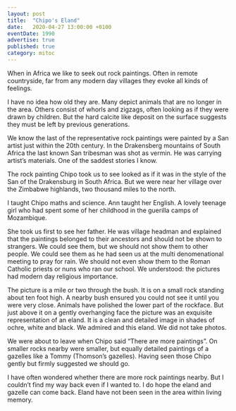 ```yaml
---
layout: post
title:  "Chipo's Eland"
date:   2020-04-27 13:00:00 +0100
eventDate: 1990
advertise: true
published: true
category: mitoc
---
```


When in Africa we like to seek out rock paintings. Often in remote countryside, far from any modern day villages they evoke all kinds of feelings. 

I have no idea how old they are. Many depict animals that are no longer in the area. Others consist of whorls and zigzags, often looking as if they were drawn by children. But the hard calcite like deposit on the surface suggests they must be left by previous generations. 

We know the last of the representative rock paintings were painted by a San artist just within the 20th  century. In the Drakensberg mountains of South Africa the last known San tribesman was shot as vermin. He was carrying artist’s materials. One of the saddest stories I know.

The rock painting Chipo took us to see looked as if it was in the style of the San of the Drakensburg in South Africa. But we were near her village over the Zimbabwe highlands, two thousand miles to the north.

I taught Chipo maths and science. Ann taught her English. A lovely teenage girl who had spent some of her childhood in the guerilla camps of Mozambique.

She took us first to see her father. He was village headman and explained that the paintings belonged to their ancestors and should not be shown to strangers. We could see them, but we should not show them to other people. We could see them as he had seen us at the multi denomenational meeting to pray for rain. We should not even show them to the Roman Catholic priests or nuns who ran our school. We understood: the pictures had modern day religious importance.

The picture is a mile or two through the bush. It is on a small rock standing about ten foot high. A nearby bush ensured you could not see it until you were very close. Animals have polished the lower part of the rockface. But just above it on a gently overhanging face the picture was an exquisite representation of an eland. It is a clean and detailed image in shades of ochre, white and black. We admired and this eland. We did not take photos.

We were about to leave when Chipo said “There are more paintings”. On smaller rocks nearby were smaller, but equally detailed paintings of a gazelles like a Tommy (Thomson’s gazelles). Having seen those Chipo gently but firmly suggested we should go. 

I have often wondered whether there are more rock paintings nearby. But I couldn’t find my way back even if I wanted to. I do hope the eland and gazelle can come back. Eland have not been seen in the area within living memory.
